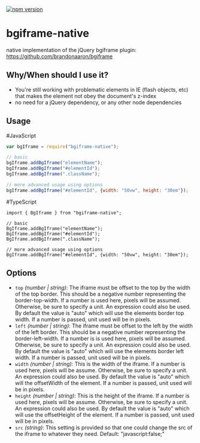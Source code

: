 [![npm version](https://badge.fury.io/js/bgiframe-native.svg)](https://www.npmjs.com/package/bgiframe-native)

# bgiframe-native

native implementation of the jQuery bgiframe plugin: https://github.com/brandonaaron/bgiframe

## Why/When should I use it?
* You're still working with problematic elements in IE (flash objects, etc) that makes the element not obey the document's z-index
* no need for a jQuery dependency, or any other node dependencies


## Usage

#JavaScript
   ```javascript
   var bgIframe = require("bgiframe-native");
   
   // basic
   bgIframe.addBgIframe("elementName");
   bgIframe.addBgIframe("#elementId");
   bgIframe.addBgIframe(".className");
   
   // more advanced usage using options
   bgIframe.addBgIframe("#elementId", {width: "50vw", height: "30em"});
   
   ```
   
#TypeScript
   ```typecript
   import { BgIframe } from "bgiframe-native";
   
   // basic
   BgIframe.addBgIframe("elementName");
   BgIframe.addBgIframe("#elementId");
   BgIframe.addBgIframe(".className");
   
   // more advanced usage using options
   BgIframe.addBgIframe("#elementId", {width: "50vw", height: "30em"});
   
   ```
## Options

* `top` *(number | string)*: The iframe must be offset to the top by the width of the top border. This should be a negative number representing the border-top-width. If a number is used here, pixels will be assumed. Otherwise, be sure to specify a unit. An expression could also be used. By default the value is "auto" which will use the elements border top width. If a number is passed, unit used will be in pixels.
* `left` *(number | string)*: The iframe must be offset to the left by the width of the left border. This should be a negative number representing the border-left-width. If a number is is used here, pixels will be assumed. Otherwise, be sure to specify a unit. An expression could also be used. By default the value is "auto" which will use the elements border left width. If a number is passed, unit used will be in pixels.
* `width` *(number | string)*: This is the width of the iframe. If a number is used here, pixels will be assume. Otherwise, be sure to specify a unit. An expression could also be used. By default the value is "auto" which will the offsetWidth of the element. If a number is passed, unit used will be in pixels.
* `height` *(number | string)*: This is the height of the iframe. If a number is used here, pixels will be assume. Otherwise, be sure to specify a unit. An expression could also be used. By default the value is "auto" which will use the offsetHeight of the element. If a number is passed, unit used will be in pixels.
* `src` *(string)*: This setting is provided so that one could change  the src of the iframe to whatever they need. Default: "javascript:false;"
